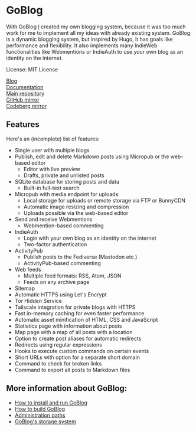 # GoBlog

With GoBlog [I](https://jlelse.blog) created my own blogging system, because it was too much work for me to implement all my ideas with already existing system. GoBlog is a dynamic blogging system, but inspired by Hugo, it has goals like performance and flexibility. It also implements many IndieWeb functionalities like Webmentions or IndieAuth to use your own blog as an identity on the internet.

License: MIT License

[Blog](https://goblog.app/)  
[Documentation](https://docs.goblog.app)  
[Main repository](https://git.jlel.se/jlelse/GoBlog)  
[GitHub mirror](https://github.com/jlelse/GoBlog)  
[Codeberg mirror](https://codeberg.org/jlelse/GoBlog)

## Features

Here's an (incomplete) list of features:

- Single user with multiple blogs
- Publish, edit and delete Markdown posts using Micropub or the web-based editor
    - Editor with live preview
    - Drafts, private and unlisted posts
- SQLite database for storing posts and data
    - Built-in full-text search
- Micropub with media endpoint for uploads
    - Local storage for uploads or remote storage via FTP or BunnyCDN
    - Automatic image resizing and compression
    - Uploads possible via the web-based editor
- Send and receive Webmentions
    - Webmention-based commenting
- IndieAuth
    - Login with your own blog as an identity on the internet
    - Two-factor authentication
- ActivityPub
    - Publish posts to the Fediverse (Mastodon etc.)
    - ActivityPub-based commenting
- Web feeds
    - Multiple feed formats: RSS, Atom, JSON
    - Feeds on any archive page
- Sitemap
- Automatic HTTPS using Let's Encrypt
- Tor Hidden Service
- Tailscale integration for private blogs with HTTPS
- Fast in-memory caching for even faster performance
- Automatic asset minification of HTML, CSS and JavaScript
- Statistics page with information about posts
- Map page with a map of all posts with a location
- Option to create post aliases for automatic redirects
- Redirects using regular expressions
- Hooks to execute custom commands on certain events
- Short URLs with option for a separate short domain
- Command to check for broken links
- Command to export all posts to Markdown files

## More information about GoBlog:

- [How to install and run GoBlog](./install.md)
- [How to build GoBlog](./build.md)
- [Administration paths](./admin-paths.md)
- [GoBlog's storage system](./storage.md)